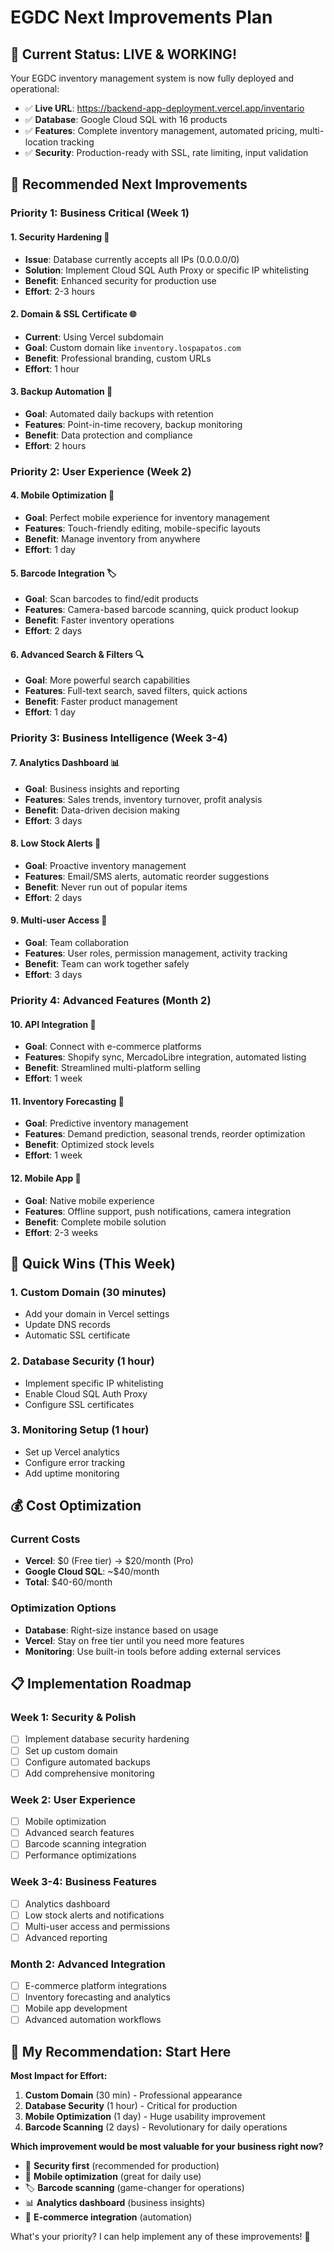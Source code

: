 # EGDC Next Improvements Plan

## 🎉 Current Status: LIVE & WORKING!

Your EGDC inventory management system is now fully deployed and operational:
- ✅ **Live URL**: https://backend-app-deployment.vercel.app/inventario
- ✅ **Database**: Google Cloud SQL with 16 products
- ✅ **Features**: Complete inventory management, automated pricing, multi-location tracking
- ✅ **Security**: Production-ready with SSL, rate limiting, input validation

## 🚀 Recommended Next Improvements

### **Priority 1: Business Critical (Week 1)**

#### 1. **Security Hardening** 🔐
- **Issue**: Database currently accepts all IPs (0.0.0.0/0)
- **Solution**: Implement Cloud SQL Auth Proxy or specific IP whitelisting
- **Benefit**: Enhanced security for production use
- **Effort**: 2-3 hours

#### 2. **Domain & SSL Certificate** 🌐
- **Current**: Using Vercel subdomain
- **Goal**: Custom domain like `inventory.lospapatos.com`
- **Benefit**: Professional branding, custom URLs
- **Effort**: 1 hour

#### 3. **Backup Automation** 💾
- **Goal**: Automated daily backups with retention
- **Features**: Point-in-time recovery, backup monitoring
- **Benefit**: Data protection and compliance
- **Effort**: 2 hours

### **Priority 2: User Experience (Week 2)**

#### 4. **Mobile Optimization** 📱
- **Goal**: Perfect mobile experience for inventory management
- **Features**: Touch-friendly editing, mobile-specific layouts
- **Benefit**: Manage inventory from anywhere
- **Effort**: 1 day

#### 5. **Barcode Integration** 🏷️
- **Goal**: Scan barcodes to find/edit products
- **Features**: Camera-based barcode scanning, quick product lookup
- **Benefit**: Faster inventory operations
- **Effort**: 2 days

#### 6. **Advanced Search & Filters** 🔍
- **Goal**: More powerful search capabilities
- **Features**: Full-text search, saved filters, quick actions
- **Benefit**: Faster product management
- **Effort**: 1 day

### **Priority 3: Business Intelligence (Week 3-4)**

#### 7. **Analytics Dashboard** 📊
- **Goal**: Business insights and reporting
- **Features**: Sales trends, inventory turnover, profit analysis
- **Benefit**: Data-driven decision making
- **Effort**: 3 days

#### 8. **Low Stock Alerts** 🚨
- **Goal**: Proactive inventory management
- **Features**: Email/SMS alerts, automatic reorder suggestions
- **Benefit**: Never run out of popular items
- **Effort**: 2 days

#### 9. **Multi-user Access** 👥
- **Goal**: Team collaboration
- **Features**: User roles, permission management, activity tracking
- **Benefit**: Team can work together safely
- **Effort**: 3 days

### **Priority 4: Advanced Features (Month 2)**

#### 10. **API Integration** 🔗
- **Goal**: Connect with e-commerce platforms
- **Features**: Shopify sync, MercadoLibre integration, automated listing
- **Benefit**: Streamlined multi-platform selling
- **Effort**: 1 week

#### 11. **Inventory Forecasting** 🔮
- **Goal**: Predictive inventory management
- **Features**: Demand prediction, seasonal trends, reorder optimization
- **Benefit**: Optimized stock levels
- **Effort**: 1 week

#### 12. **Mobile App** 📲
- **Goal**: Native mobile experience
- **Features**: Offline support, push notifications, camera integration
- **Benefit**: Complete mobile solution
- **Effort**: 2-3 weeks

## 🎯 Quick Wins (This Week)

### **1. Custom Domain (30 minutes)**
- Add your domain in Vercel settings
- Update DNS records
- Automatic SSL certificate

### **2. Database Security (1 hour)**
- Implement specific IP whitelisting
- Enable Cloud SQL Auth Proxy
- Configure SSL certificates

### **3. Monitoring Setup (1 hour)**
- Set up Vercel analytics
- Configure error tracking
- Add uptime monitoring

## 💰 Cost Optimization

### **Current Costs**
- **Vercel**: $0 (Free tier) → $20/month (Pro)
- **Google Cloud SQL**: ~$40/month
- **Total**: $40-60/month

### **Optimization Options**
- **Database**: Right-size instance based on usage
- **Vercel**: Stay on free tier until you need more features
- **Monitoring**: Use built-in tools before adding external services

## 📋 Implementation Roadmap

### **Week 1: Security & Polish**
- [ ] Implement database security hardening
- [ ] Set up custom domain
- [ ] Configure automated backups
- [ ] Add comprehensive monitoring

### **Week 2: User Experience**
- [ ] Mobile optimization
- [ ] Advanced search features
- [ ] Barcode scanning integration
- [ ] Performance optimizations

### **Week 3-4: Business Features**
- [ ] Analytics dashboard
- [ ] Low stock alerts and notifications
- [ ] Multi-user access and permissions
- [ ] Advanced reporting

### **Month 2: Advanced Integration**
- [ ] E-commerce platform integrations
- [ ] Inventory forecasting and analytics
- [ ] Mobile app development
- [ ] Advanced automation workflows

## 🎯 My Recommendation: Start Here

**Most Impact for Effort:**

1. **Custom Domain** (30 min) - Professional appearance
2. **Database Security** (1 hour) - Critical for production
3. **Mobile Optimization** (1 day) - Huge usability improvement
4. **Barcode Scanning** (2 days) - Revolutionary for daily operations

**Which improvement would be most valuable for your business right now?**

- 🔐 **Security first** (recommended for production)
- 📱 **Mobile optimization** (great for daily use)
- 🏷️ **Barcode scanning** (game-changer for operations)
- 📊 **Analytics dashboard** (business insights)
- 🔗 **E-commerce integration** (automation)

What's your priority? I can help implement any of these improvements! 🚀